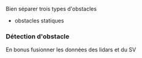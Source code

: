 
Bien séparer trois types d'obstacles

- obstacles statiques


### Détection d'obstacle

En bonus fusionner les données des lidars et du SV
